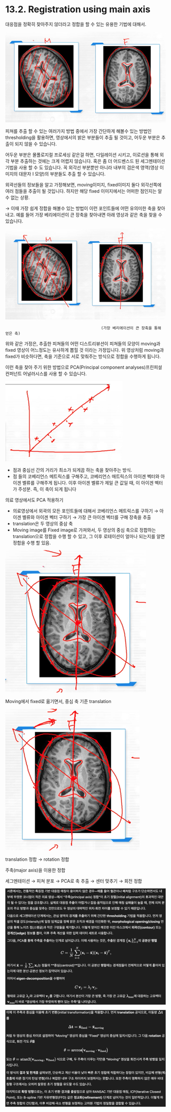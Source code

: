 # 13.2. Registration using main axis

대응점을 정확히 찾아주지 않더라고 정합을 할 수 있는 유용한 기법에 대해서.

![스크린샷 2025-07-01 10.38.58.png](/assets/의료인공지능/13_2_Registration_using_main_axis/image.png)

피쳐를 추출 할 수 있는 여러가지 방법 중에서 가장 간단하게 해볼수 있는 방법인 thresholding을 활용하면, 영상에서의 밝은 부분들이 추출 될 것이고, 어두운 부분은 추출이 되지 않을 수 있습니다. 

어두운 부분은 몰폴로지컬 프로세싱 같은걸 하면, 다일레이션 시키고, 이로션을 통해 외각 부분 추출하는 것에는 크게 어렵지 않습니다. 혹은 좀 더 어드벤스드 된 세그멘테이션 기법을 사용 할 수 도 있습니다. 꼭 외각선 부분뿐만 아니라 내부의 검은색 영역(영상 이미지의 대문자 I 모양)의 부분들도 추출 할 수 있습니다.

외곽선들의 정보들을 알고 가정해보면, moving이미지, fixed이미지 둘다 외각선쪽에 여러 점들을 추출이 될 것입니다. 하지만 해당 fixed 이미지에서는 어떠한 점인지는 알 수 없는 상황.

→ 이때 가장 쉽게 정합을 해볼수 있는 방법이 이런 포인트들에 어떤 유의미한 축을 찾아내고.
예를 들어 가장 베리에이션이 큰 장축을 찾아내면 아래 영상과 같은 축을 찾을 수 있습니다.

![스크린샷 2025-07-01 10.44.15.png](/assets/의료인공지능/13_2_Registration_using_main_axis/image_2.png)

                                              (가장 베리에이션이 큰 장축을 통해 얻은 축)

위와 같은 가정은, 추출한 피쳐들의 어떤 디스트리뷰션이 피쳐들의 모양이 moving과 fixed 영상이 어느정도는 유사하게 뽑힐 것 이라는 가정입니다. 위 영상처럼 moving과 fixed가 비슷하다면, 축을 기준으로 서로 맞춰주는 방식으로 정합을 수행하게 됩니다.

이런 축을 찾아 주기 위한 방법으로 PCA(Principal component analyses)프린피설 컨퍼넌트 어널러시스를 사용 할 수 있습니다.

![스크린샷 2025-07-01 11.16.16.png](/assets/의료인공지능/13_2_Registration_using_main_axis/image_3.png)

- 점과 중심선 간의 거리가 최소가 되게끔 하는 축을 찾아주는 방식.
- 점 들의 코베리언스 메트릭스를 구해주고, 코베리언스 매트릭스의 아이겐 벡터와 아이겐 벨류를 구해주게 됩니다. 이후 아이겐 벨류가 제일 큰 값일 때, 이 아이겐 벡터가 주성분. 즉, 이 축이 되게 됩니다

의료 영상에서도 PCA 적용하기

- 의료영상에서 외곽의 모든 포인트들에 대해서 코베리언스 메트릭스를 구하기 → 아이겐 벨류와 아이겐 벡터 구하기 → 가장 큰 아이겐 벡터를 구해 장축을 추출
- translation은 두 영상의 중삼 축
- Moving image를 Fixed image로 가져와서, 두 영상의 중심 축으로 정합하는 translation으로 정합을 수행 할 수 있고, 그 이후 로테이션이 얼마나 되는지를 알면 정합을 수행 할  있음.

![스크린샷 2025-07-01 11.17.25.png](/assets/의료인공지능/13_2_Registration_using_main_axis/image_4.png)

Moving에서 fixed로 옮기면서, 중심 축 기준 translation

![스크린샷 2025-07-01 11.17.53.png](/assets/의료인공지능/13_2_Registration_using_main_axis/image_5.png)

translation 정합 → rotation 정합

주축(major axis)을 이용한 정합

세그멘테이션 → 피쳐 분포 → PCA로 축 추출 → 센터 맞추기 → 회전 정합

![스크린샷 2025-07-01 15.37.29.png](/assets/의료인공지능/13_2_Registration_using_main_axis/image_7.png)

![스크린샷 2025-07-01 15.37.47.png](/assets/의료인공지능/13_2_Registration_using_main_axis/image_6.png)